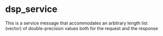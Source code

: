# dsp_service

This is a service message that accommodates an arbitrary length list (vector) of double-precision values
both for the request and the response

    
